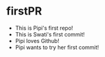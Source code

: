 # firstPR

- This is Pipi's first repo!
- This is Swati's first commit!
- Pipi loves Github!
- Pipi wants to try her first commit!
